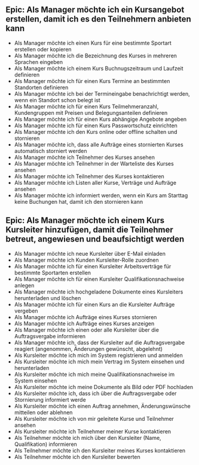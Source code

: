 ## Epic: Als Manager möchte ich ein Kursangebot erstellen, damit ich es den Teilnehmern anbieten kann
- Als Manager möchte ich einen Kurs für eine bestimmte Sportart erstellen oder kopieren
- Als Manager möchte ich die Bezeichnung des Kurses in mehreren Sprachen eingeben
- Als Manager möchte ich einem Kurs Buchnugszeitraum und Laufzeit definieren
- Als Manager möchte ich für einen Kurs Termine an bestimmten Standorten definieren
- Als Manager möchte ich bei der Termineingabe benachrichtigt werden, wenn ein Standort schon belegt ist
- Als Manager möchte ich für einen Kurs Teilmehmeranzahl, Kundengruppen mit Preisen und Belegungsanteilen definieren
- Als Manager möchte ich für einen Kurs abhängige Angebote angeben
- Als Manager möchte ich für einen Kurs Passwortschutz einrichten
- Als Manager möchte ich den Kurs online oder offline schalten und stornieren
- Als Manager möchte ich, dass alle Aufträge eines stornierten Kurses automatisch storniert werden
- Als Manager möchte ich Teilnehmer des Kurses ansehen
- Als Manager möchte ich Teilnehmer in der Warteliste des Kurses ansehen
- Als Manager möchte ich Teilnehmer des Kurses kontaktieren
- Als Manager möchte ich Listen aller Kurse, Verträge und Aufträge ansehen
- Als Manager möchte ich informiert werden, wenn ein Kurs am Starttag keine Buchungen hat, damit ich den stornieren kann
## Epic: Als Manager möchte ich einem Kurs Kursleiter hinzufügen, damit die Teilnehmer betreut, angewiesen und beaufsichtigt werden
- Als Manager möchte ich neue Kursleiter über E-Mail einladen
- Als Manager möchte ich Kunden Kursleiter-Rolle zuordnen
- Als Manager möchte ich für einen Kursleiter Arbeitsverträge für bestimmte Sportarten erstellen
- Als Manager möchte ich für einen Kursleiter Qualifikationsnachweise anlegen
- Als Manager möchte ich hochgeladene Dokumente eines Kursleiters herunterladen und löschen
- Als Manager möchte ich für einen Kurs an die Kursleiter Aufträge vergeben
- Als Manager möchte ich Aufträge eines Kurses stornieren
- Als Manager möchte ich Aufträge eines Kurses anzeigen
- Als Manager möchte ich einen oder alle Kursleiter über die Auftragsvergabe informieren
- Als Manager möchte ich, dass der Kursleiter auf die Auftragsvergabe reagiert (angenommen, Änderungen gewünscht, abgelehnt)
- Als Kursleiter möchte ich mich im System registrieren und anmelden
- Als Kursleiter möchte ich mich mein Vertrag im System einsehen und herunterladen
- Als Kursleiter möchte ich mich meine Qualifikationsnachweise im System einsehen
- Als Kursleiter möchte ich meine Dokumente als Bild oder PDF hochladen
- Als Kursleiter möchte ich, dass ich über die Auftragsvergabe oder Stornierung informiert werde
- Als Kursleiter möchte ich einen Auftrag annehmen, Änderungswünsche mitteilen oder ablehnen
- Als Kursleiter möchte ich von mir geleitete Kurse und Teilnehmer ansehen
- Als Kursleiter möchte ich Teilnehmer meiner Kurse kontaktieren
- Als Teilnehmer möchte ich mich über den Kursleiter (Name, Qualifikation) informieren
- Als Teilnehmer möchte ich den Kursleiter meines Kurses kontaktieren
- Als Teilnehmer möchte ich den Kursleiter bewerten
